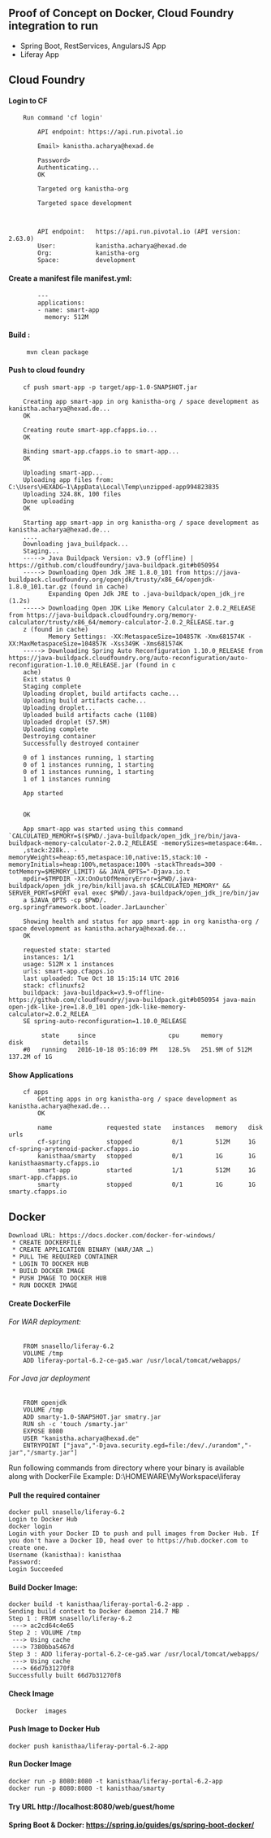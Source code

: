 ## Proof of Concept on Docker, Cloud Foundry integration to run
   * Spring Boot, RestServices, AngularsJS App
   * Liferay App

## Cloud Foundry

#### Login to CF
        Run command 'cf login'

            API endpoint: https://api.run.pivotal.io

            Email> kanistha.acharya@hexad.de

            Password>
            Authenticating...
            OK

            Targeted org kanistha-org

            Targeted space development



            API endpoint:   https://api.run.pivotal.io (API version: 2.63.0)
            User:           kanistha.acharya@hexad.de
            Org:            kanistha-org
            Space:          development

#### Create a manifest file manifest.yml:
            ---
            applications:
            - name: smart-app
              memory: 512M

#### Build :
         mvn clean package

#### Push to cloud foundry
        cf push smart-app -p target/app-1.0-SNAPSHOT.jar

        Creating app smart-app in org kanistha-org / space development as kanistha.acharya@hexad.de...
        OK

        Creating route smart-app.cfapps.io...
        OK

        Binding smart-app.cfapps.io to smart-app...
        OK

        Uploading smart-app...
        Uploading app files from: C:\Users\HEXADG~1\AppData\Local\Temp\unzipped-app994823835
        Uploading 324.8K, 100 files
        Done uploading
        OK

        Starting app smart-app in org kanistha-org / space development as kanistha.acharya@hexad.de...
        ....
        Downloading java_buildpack...
        Staging...
        -----> Java Buildpack Version: v3.9 (offline) | https://github.com/cloudfoundry/java-buildpack.git#b050954
        -----> Downloading Open Jdk JRE 1.8.0_101 from https://java-buildpack.cloudfoundry.org/openjdk/trusty/x86_64/openjdk-1.8.0_101.tar.gz (found in cache)
               Expanding Open Jdk JRE to .java-buildpack/open_jdk_jre (1.2s)
        -----> Downloading Open JDK Like Memory Calculator 2.0.2_RELEASE from https://java-buildpack.cloudfoundry.org/memory-calculator/trusty/x86_64/memory-calculator-2.0.2_RELEASE.tar.g
        z (found in cache)
               Memory Settings: -XX:MetaspaceSize=104857K -Xmx681574K -XX:MaxMetaspaceSize=104857K -Xss349K -Xms681574K
        -----> Downloading Spring Auto Reconfiguration 1.10.0_RELEASE from https://java-buildpack.cloudfoundry.org/auto-reconfiguration/auto-reconfiguration-1.10.0_RELEASE.jar (found in c
        ache)
        Exit status 0
        Staging complete
        Uploading droplet, build artifacts cache...
        Uploading build artifacts cache...
        Uploading droplet...
        Uploaded build artifacts cache (110B)
        Uploaded droplet (57.5M)
        Uploading complete
        Destroying container
        Successfully destroyed container

        0 of 1 instances running, 1 starting
        0 of 1 instances running, 1 starting
        0 of 1 instances running, 1 starting
        1 of 1 instances running

        App started


        OK

        App smart-app was started using this command `CALCULATED_MEMORY=$($PWD/.java-buildpack/open_jdk_jre/bin/java-buildpack-memory-calculator-2.0.2_RELEASE -memorySizes=metaspace:64m..
        ,stack:228k.. -memoryWeights=heap:65,metaspace:10,native:15,stack:10 -memoryInitials=heap:100%,metaspace:100% -stackThreads=300 -totMemory=$MEMORY_LIMIT) && JAVA_OPTS="-Djava.io.t
        mpdir=$TMPDIR -XX:OnOutOfMemoryError=$PWD/.java-buildpack/open_jdk_jre/bin/killjava.sh $CALCULATED_MEMORY" && SERVER_PORT=$PORT eval exec $PWD/.java-buildpack/open_jdk_jre/bin/jav
        a $JAVA_OPTS -cp $PWD/. org.springframework.boot.loader.JarLauncher`

        Showing health and status for app smart-app in org kanistha-org / space development as kanistha.acharya@hexad.de...
        OK

        requested state: started
        instances: 1/1
        usage: 512M x 1 instances
        urls: smart-app.cfapps.io
        last uploaded: Tue Oct 18 15:15:14 UTC 2016
        stack: cflinuxfs2
        buildpack: java-buildpack=v3.9-offline-https://github.com/cloudfoundry/java-buildpack.git#b050954 java-main open-jdk-like-jre=1.8.0_101 open-jdk-like-memory-calculator=2.0.2_RELEA
        SE spring-auto-reconfiguration=1.10.0_RELEASE

             state     since                    cpu      memory           disk           details
        #0   running   2016-10-18 05:16:09 PM   128.5%   251.9M of 512M   137.2M of 1G

#### Show Applications
        cf apps
            Getting apps in org kanistha-org / space development as kanistha.acharya@hexad.de...
            OK

            name               requested state   instances   memory   disk   urls
            cf-spring          stopped           0/1         512M     1G     cf-spring-arytenoid-packer.cfapps.io
            kanisthaa/smarty   stopped           0/1         1G       1G     kanisthaasmarty.cfapps.io
            smart-app          started           1/1         512M     1G     smart-app.cfapps.io
            smarty             stopped           0/1         1G       1G     smarty.cfapps.io


## Docker
    Download URL: https://docs.docker.com/docker-for-windows/
     * CREATE DOCKERFILE
     * CREATE APPLICATION BINARY (WAR/JAR …)
     * PULL THE REQUIRED CONTAINER
     * LOGIN TO DOCKER HUB
     * BUILD DOCKER IMAGE
     * PUSH IMAGE TO DOCKER HUB
     * RUN DOCKER IMAGE

#### Create DockerFile
###### For WAR deployment:
        FROM snasello/liferay-6.2
        VOLUME /tmp
        ADD liferay-portal-6.2-ce-ga5.war /usr/local/tomcat/webapps/

###### For Java jar deployment
        FROM openjdk
        VOLUME /tmp
        ADD smarty-1.0-SNAPSHOT.jar smatry.jar
        RUN sh -c 'touch /smarty.jar'
        EXPOSE 8080
        USER "kanistha.acharya@hexad.de"
        ENTRYPOINT ["java","-Djava.security.egd=file:/dev/./urandom","-jar","/smarty.jar"]

Run following commands from directory where your binary is available along with DockerFile
     Example: D:\HOMEWARE\MyWorkspace\liferay

#### Pull the required container
    docker pull snasello/liferay-6.2
    Login to Docker Hub
    docker login
    Login with your Docker ID to push and pull images from Docker Hub. If you don't have a Docker ID, head over to https://hub.docker.com to create one.
    Username (kanisthaa): kanisthaa
    Password:
    Login Succeeded


#### Build Docker Image:
    docker build -t kanisthaa/liferay-portal-6.2-app .
    Sending build context to Docker daemon 214.7 MB
    Step 1 : FROM snasello/liferay-6.2
     ---> ac2cd64c4e65
    Step 2 : VOLUME /tmp
     ---> Using cache
     ---> 7380bba5467d
    Step 3 : ADD liferay-portal-6.2-ce-ga5.war /usr/local/tomcat/webapps/
     ---> Using cache
     ---> 66d7b31270f8
    Successfully built 66d7b31270f8



#### Check Image
      Docker  images


#### Push Image to Docker Hub

    docker push kanisthaa/liferay-portal-6.2-app


#### Run Docker Image
    docker run -p 8080:8080 -t kanisthaa/liferay-portal-6.2-app
    docker run -p 8080:8080 -t kanisthaa/smarty


#### Try URL http://localhost:8080/web/guest/home

#### Spring Boot & Docker: https://spring.io/guides/gs/spring-boot-docker/

